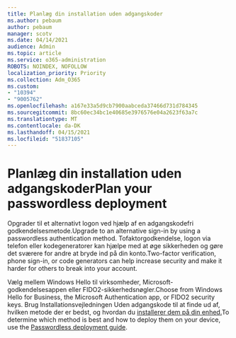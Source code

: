 ```yaml
---
title: Planlæg din installation uden adgangskoder
ms.author: pebaum
author: pebaum
manager: scotv
ms.date: 04/14/2021
audience: Admin
ms.topic: article
ms.service: o365-administration
ROBOTS: NOINDEX, NOFOLLOW
localization_priority: Priority
ms.collection: Adm_O365
ms.custom:
- "10394"
- "9005762"
ms.openlocfilehash: a167e33a5d9cb7900aabceda37466d731d784345
ms.sourcegitcommit: 8bc60ec34bc1e40685e3976576e04a2623f63a7c
ms.translationtype: MT
ms.contentlocale: da-DK
ms.lasthandoff: 04/15/2021
ms.locfileid: "51837105"
---
```

# <a name="plan-your-passwordless-deployment"></a><span data-ttu-id="8c31f-102">Planlæg din installation uden adgangskoder</span><span class="sxs-lookup"><span data-stu-id="8c31f-102">Plan your passwordless deployment</span></span>

<span data-ttu-id="8c31f-103">Opgrader til et alternativt logon ved hjælp af en adgangskodefri godkendelsesmetode.</span><span class="sxs-lookup"><span data-stu-id="8c31f-103">Upgrade to an alternative sign-in by using a passwordless authentication method.</span></span> <span data-ttu-id="8c31f-104">Tofaktorgodkendelse, logon via telefon eller kodegeneratorer kan hjælpe med at øge sikkerheden og gøre det sværere for andre at bryde ind på din konto.</span><span class="sxs-lookup"><span data-stu-id="8c31f-104">Two-factor verification, phone sign-in, or code generators can help increase security and make it harder for others to break into your account.</span></span> 

<span data-ttu-id="8c31f-105">Vælg mellem Windows Hello til virksomheder, Microsoft-godkendelsesappen eller FIDO2-sikkerhedsnøgler.</span><span class="sxs-lookup"><span data-stu-id="8c31f-105">Choose from Windows Hello for Business, the Microsoft Authentication app, or FIDO2 security keys.</span></span> <span data-ttu-id="8c31f-106">Brug Installationsvejledningen Uden adgangskode til at finde ud af, hvilken metode der er bedst, og hvordan du [installerer dem på din enhed.](https://admin.microsoft.com/adminportal/home?#/modernonboarding/passwordlesssetup)</span><span class="sxs-lookup"><span data-stu-id="8c31f-106">To determine which method is best and how to deploy them on your device, use the [Passwordless deployment guide](https://admin.microsoft.com/adminportal/home?#/modernonboarding/passwordlesssetup).</span></span> 

